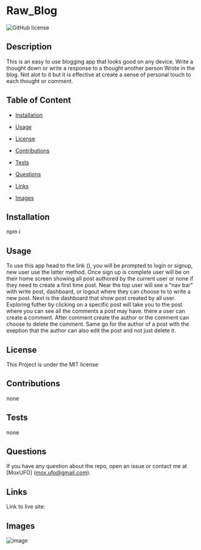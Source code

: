 
# Raw_Blog
![GitHub license](https://img.shields.io/badge/license-MIT-blue.svg)

## Description

This is an easy to use blogging app that looks good on any device. Write a thought down or write a response
to a thought another person Wrote in the blog. Not alot to it but it is effective at create a sense of personal
touch to each thought or comment. 

## Table of Content

* [Installation](#installation)

* [Usage](#usage)

* [License](#license)

* [Contributions](#contributions)

* [Tests](#tests)

* [Questions](#questions)

* [Links](#links)

* [Images](#images)

## Installation

npm i

## Usage

To use this app head to the link (), you will be prompted to login or signup, new user use the latter method.
Once sign up is complete user will be on their home screen showing all post authored by the current user or
none if they need to create a first time post. Near the top user will see a "nav bar" with write post, dashboard,
or logout where they can choose to to write a new post. Next is the dashboard that show post created by all user.
Exploring futher by clicking on a specific post will take you to the post where you can see all the comments a post may have.
there a user can create a comment. After comment create the author or the comment can choose to delete the comment. Same
go for the author of a post with the exeption that the author can also edit the post and not just delete it.



## License

This Project is under the MIT license

## Contributions

none

## Tests


none 

## Questions

If you have any question about the repo, open an issue or contact me at [MoxUFO] (mox.ufo@gmail.com).

## Links

Link to live site: 

## Images

![image](https://github.com/MoxUFO/Raw_Blog/assets/121896793/fe99a652-3fa8-405c-b276-a53dfb758af3)


